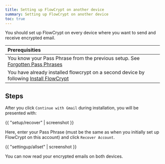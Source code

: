 ```yaml
---
title: Setting up FlowCrypt on another device
summary: Setting up FlowCrypt on another device
toc: true
---
```


You should set up FlowCrypt on every device where you want to send and receive encrypted email.

| Prerequisities
|:---
| You know your Pass Phrase from the previous setup. See [Forgotten Pass Phrases](/docs/content/help/forgot-pass-phrase.html)
| You have already installed flowcrypt on a second device by following [Install FlowCrypt](install.html)

## Steps

After you click `Continue with Gmail` during installation, you will be presented with:

{{ "setup/recover" | screenshot }}

Here, enter your Pass Phrase (must be the same as when you initially set up FlowCrypt on this account) and click `Recover Account`.

{{ "settingup/allset" | screenshot }}

You can now read your encrypted emails on both devices.
